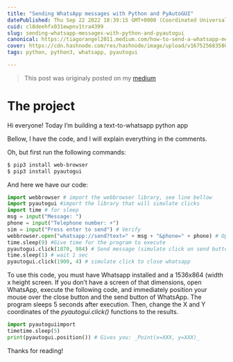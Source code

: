 ```yaml
---
title: "Sending WhatsApp messages with Python and PyAutoGUI"
datePublished: Thu Sep 22 2022 18:39:15 GMT+0000 (Coordinated Universal Time)
cuid: cl8deehfx031ewpnv1tra4399
slug: sending-whatsapp-messages-with-python-and-pyautogui
canonical: https://tiagorangel2011.medium.com/how-to-send-a-whatsapp-message-with-python-75a69eb695c6
cover: https://cdn.hashnode.com/res/hashnode/image/upload/v1675256835800/f35f39b2-ad57-4e4c-9b12-fdb2055683fb.png
tags: python, python3, whatsapp, pyautogui

---
```


> This post was originaly posted on my [medium](https://tiagorangel2011.medium.com/how-to-send-a-whatsapp-message-with-python-75a69eb695c6)

# The project

Hi everyone! Today I’m building a text-to-whatsapp python app

Bellow, I have the code, and I will explain everything in the comments.

Oh, but first run the following commands:

```bash
$ pip3 install web-browser
$ pip3 install pyautogui
```

And here we have our code:

```python
import webbrowser # import the webbrowser library, see line bellow
import pyautogui #import the library that will simulate clicks
import time # for sleep
msg = input("Message: ")
phone = input("Telephone number: +")
sim = input("Press enter to send") # Verify
webbrowser.open("whatsapp://send?text=" + msg + "&phone=" + phone) # Open whatsapp's URL protocol. This will open the Whatsapp app and open the send dialog
time.sleep(9) #Give time for the program to execute
pyautogui.click(1870, 984) # Send message (simulate click on send button)
time.sleep(1) # wait 1 sec
pyautogui.click(1900, 4) # simulate click to close whatsapp
```

To use this code, you must have Whatsapp installed and a 1536x864 (width x height screen. If you don’t have a screen of that dimensions, open WhatsApp, execute the following code, and immediately position your mouse over the close button and the send button of WhatsApp. The program sleeps 5 seconds after execution. Then, change the X and Y coordinates of the *pyautogui.click()* functions to the results.

```python
import pyautoguiimport
timetime.sleep(5)
print(pyautogui.position()) # Gives you: _Point(x=XXX, y=XXX)_
```

Thanks for reading!
